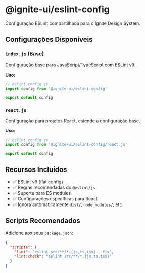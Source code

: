 # @ignite-ui/eslint-config

Configuração ESLint compartilhada para o Ignite Design System.

## Configurações Disponíveis

### `index.js` (Base)
Configuração base para JavaScript/TypeScript com ESLint v9.

**Uso:**
```js
// eslint.config.js
import config from '@ignite-ui/eslint-config'

export default config
```

### `react.js`
Configuração para projetos React, estende a configuração base.

**Uso:**
```js
// eslint.config.js
import config from '@ignite-ui/eslint-config/react.js'

export default config
```

## Recursos Incluídos

- ✅ ESLint v9 (flat config)
- ✅ Regras recomendadas do `@eslint/js`
- ✅ Suporte para ES modules
- ✅ Configurações específicas para React
- ✅ Ignora automaticamente `dist/`, `node_modules/`, etc.

## Scripts Recomendados

Adicione aos seus `package.json`:

```json
{
  "scripts": {
    "lint": "eslint src/**/*.{js,ts,tsx} --fix",
    "lint:check": "eslint src/**/*.{js,ts,tsx}"
  }
}
```